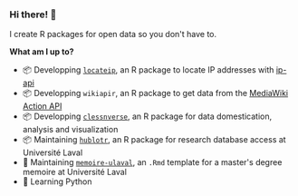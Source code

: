 ### Hi there! 👋 

I create R packages for open data so you don't have to.

**What am I up to?**

* 📦 Developping [`locateip`](https://github.com/clessn/locateip), an R package to locate IP addresses with [ip-api](https://ip-api.com/)
* 📦 Developping `wikiapir`, an R package to get data from the [MediaWiki Action API](https://www.mediawiki.org/wiki/API:Main_page)
* 📦 Developping [`clessnverse`](https://github.com/clessn/clessnverse), an R package for data domestication, analysis and visualization
* 📦 Maintaining [`hublotr`](https://github.com/clessn/hublotr), an R package for research database access at Université Laval
* 📘 Maintaining [`memoire-ulaval`](https://github.com/clessn/memoire-ulaval), an `.Rmd` template for a master's degree memoire at Université Laval
* :snake: Learning Python
